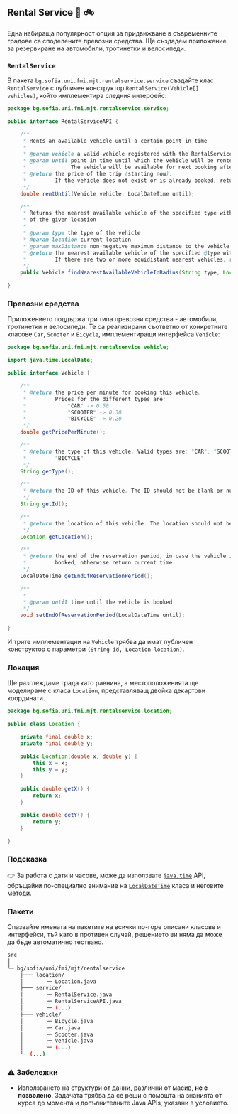## Rental Service :car: :bike:

Една набираща популярност опция за придвижване в съвременните градове са споделените превозни средства. Ще създадем приложение за резервиране на автомобили, тротинетки и велосипеди.

### `RentalService`

В пакета `bg.sofia.uni.fmi.mjt.rentalservice.service` създайте клас `RentalService` с публичен конструктор `RentalService(Vehicle[] vehicles)`, който имплементира следния интерфейс:

```java
package bg.sofia.uni.fmi.mjt.rentalservice.service;

public interface RentalServiceAPI {

    /**
     * Rents an available vehicle until a certain point in time
     * 
     * @param vehicle a valid vehicle registered with the RentalService
     * @param until point in time until which the vehicle will be rented.
     *              The vehicle will be available for next booking after @until
     * @return the price of the trip (starting now).
     *         If the vehicle does not exist or is already booked, return -1.0
     */
    double rentUntil(Vehicle vehicle, LocalDateTime until);

    /**
     * Returns the nearest available vehicle of the specified type within a certain radius
     * of the given location
     * 
     * @param type the type of the vehicle
     * @param location current location
     * @param maxDistance non-negative maximum distance to the vehicle
     * @return the nearest available vehicle of the specified @type within @maxDistance, null otherwise.
     *         If there are two or more equidistant nearest vehicles, return any of them
     */
    public Vehicle findNearestAvailableVehicleInRadius(String type, Location location, double maxDistance);

}

```

### Превозни средства

Приложението поддържа три типа превозни средства - автомобили, тротинетки и велосипеди.
Те са реализирани съответно от конкретните класове `Car`, `Scooter` и `Bicycle`, имплементиращи интерфейса `Vehicle`:

```java
package bg.sofia.uni.fmi.mjt.rentalservice.vehicle;

import java.time.LocalDate;

public interface Vehicle {

    /**
     * @return the price per minute for booking this vehicle.
     *         Prices for the different types are:
     *             "CAR" -> 0.50
     *             "SCOOTER" -> 0.30
     *             "BICYCLE" -> 0.20
     */
    double getPricePerMinute();

    /**
     * @return the type of this vehicle. Valid types are: "CAR", "SCOOTER" or
     *         "BICYCLE"
     */
    String getType();

    /**
     * @return the ID of this vehicle. The ID should not be blank or null
     */
    String getId();

    /**
     * @return the location of this vehicle. The location should not be null
     */
    Location getLocation();

    /**
     * @return the end of the reservation period, in case the vehicle is currently
     *         booked, otherwise return current time
     */
    LocalDateTime getEndOfReservationPeriod();

    /**
     * 
     * @param until time until the vehicle is booked
     */
    void setEndOfReservationPeriod(LocalDateTime until);

}

```

И трите имплементации на `Vehicle` трябва да имат публичен конструктор с параметри `(String id, Location location)`.

### Локация

Ще разглеждаме града като равнина, а местоположенията ще моделираме с класа `Location`, представляващ двойка декартови координати.

```java
package bg.sofia.uni.fmi.mjt.rentalservice.location;

public class Location {

    private final double x;
    private final double y;

    public Location(double x, double y) {
        this.x = x;
        this.y = y;
    }

    public double getX() {
        return x;
    }

    public double getY() {
        return y;
    }

}
```

### Подсказка

:point_right: За работа с дати и часове, може да използвате [`java.time`](https://docs.oracle.com/en/java/javase/17/docs/api/java.base/java/time/package-summary.html) API, обръщайки по-специално внимание на [`LocalDateTime`](https://docs.oracle.com/en/java/javase/17/docs/api/java.base/java/time/LocalDateTime.html) класа и неговите методи.

### Пакети

Спазвайте имената на пакетите на всички по-горе описани класове и интерфейси, тъй като в противен случай, решението ви няма да може да бъде автоматично тествано.

```bash
src
│
└─ bg/sofia/uni/fmi/mjt/rentalservice
    ├─── location/
    │       └─ Location.java
    ├─── service/
    │       ├─ RentalService.java
    │       ├─ RentalServiceAPI.java
    │       └─ (...)
    ├─── vehicle/
    │       ├─ Bicycle.java
    │       ├─ Car.java
    │       ├─ Scooter.java
    │       ├─ Vehicle.java
    │       └─ (...)
    └─ (...)
```

### :warning: Забележки

- Използването на структури от данни, различни от масив, **не е позволено**. Задачата трябва да се реши с помощта на знанията от курса до момента и допълнителните Java APIs, указани в условието.